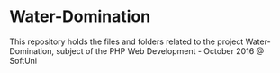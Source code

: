 # Water-Domination
This repository holds the files and folders related to the project Water-Domination, subject of the PHP Web Development - October 2016 @ SoftUni
